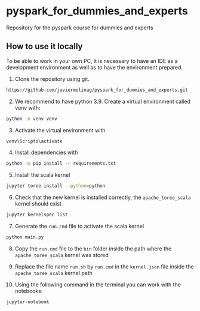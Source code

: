# pyspark_for_dummies_and_experts
Repository for the pyspark course for dummies and experts

How to use it locally
----------------------

To be able to work in your own PC, it is necessary to have an IDE as a development environment as well as to have the environment prepared.

1. Clone the repository using git.
```bash
https://github.com/javiermolinag/pyspark_for_dummies_and_experts.git
```
2. We recommend to have python 3.9. Create a virtual environment called venv with:
```bash
python -m venv venv
```

3. Activate the virtual environment with
```bash
venv\Scripts\activate
```

4. Install dependencies with
```bash
python -m pip install -r requirements.txt
```

5. Install the scala kernel
```bash
jupyter toree install --python=python
```

6. Check that the new kernel is installed correctly, the `apache_toree_scala` kernel should exist
```bash
jupyter kernelspec list
```

7. Generate the `run.cmd` file to activate the scala kernel
```bash
python main.py
```

8. Copy the `run.cmd` file to the `bin` folder inside the path where the `apache_toree_scala` kernel was stored

9. Replace the file name `run.sh` by `run.cmd` in the `kernel.json` file inside the `apache_toree_scala` kernel path

10. Using the following command in the terminal you can work with the notebooks: 
```bash
jupyter-notebook
```